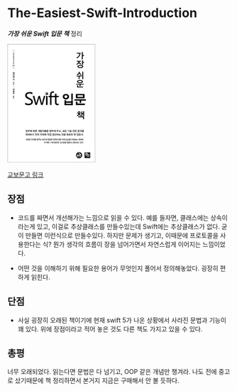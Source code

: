 # The-Easiest-Swift-Introduction
***가장 쉬운 Swift 입문 책*** 정리

![이미지](./book.jpg)

[교보문고 링크](http://www.kyobobook.co.kr/product/detailViewKor.laf?ejkGb=KOR&mallGb=KOR&barcode=9788994774978&orderClick=LEA&Kc=)

## 장점

- 코드를 짜면서 개선해가는 느낌으로 읽을 수 있다. 예를 들자면, 클래스에는 상속이라는게 있고, 이걸로 추상클래스를 만들수있는데 Swift에는 추상클래스가 없다. 굳이 만들면 이런식으로 만들수있다. 하지만 문제가 생기고, 이때문에 프로토콜을 사용한다는 식? 뭔가 생각의 흐름이 장을 넘어가면서 자연스럽게 이어지는 느낌이었다.

- 어떤 것을 이해하기 위해 필요한 용어가 무엇인지 풀어서 정의해놓았다. 굉장히 편하게 읽힌다.

## 단점

- 사실 굉장히 오래된 책이기에 현재 swift 5가 나온 상황에서 사라진 문법과 기능이 꽤 있다. 위에 장점이라고 적어 놓은 것도 다른 책도 가지고 있을 수 있다.

## 총평

너무 오래되었다. 읽는다면 문법은 다 넘기고, OOP 같은 개념만 챙겨라. 나도 전에 중고로 샀기때문에 책 정리하면서 본거지 지금은 구매해서 안 볼 듯하다.
